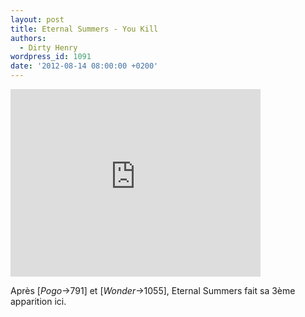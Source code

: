 ```yaml
---
layout: post
title: Eternal Summers - You Kill
authors:
  - Dirty Henry
wordpress_id: 1091
date: '2012-08-14 08:00:00 +0200'
---
```

<iframe src="http://player.vimeo.com/video/47257945" width="400" height="300" frameborder="0" webkitAllowFullScreen mozallowfullscreen allowFullScreen></iframe>

Après [*Pogo*->791] et [*Wonder*->1055], Eternal Summers fait sa 3ème apparition ici.
